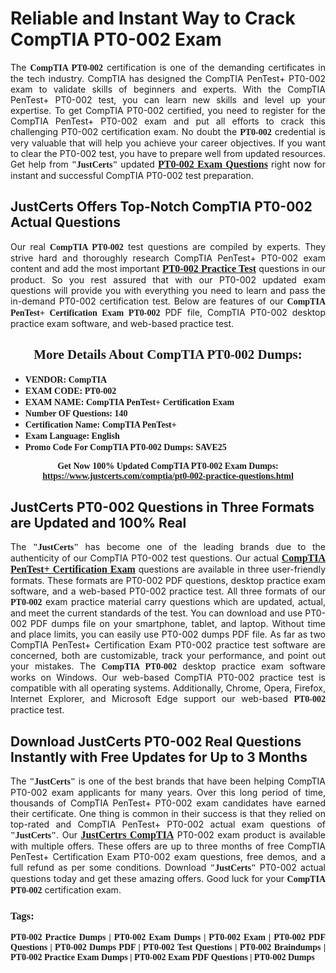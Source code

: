 <h1><strong>Reliable and Instant Way to Crack CompTIA PT0-002 Exam</strong></h1>

<p style="text-align: justify;">The <span style="font-family:Georgia,serif;"><strong>CompTIA PT0-002</strong></span> certification is one of the demanding certificates in the tech industry. CompTIA has designed the CompTIA PenTest+ PT0-002 exam to validate skills of beginners and experts. With the CompTIA PenTest+ PT0-002 test, you can learn new skills and level up your expertise. To get CompTIA PT0-002 certified, you need to register for the CompTIA PenTest+ PT0-002 exam and put all efforts to crack this challenging PT0-002 certification exam. No doubt the <span style="font-family:Georgia,serif;"><strong> PT0-002</strong></span> credential is very valuable that will help you achieve your career objectives. If you want to clear the PT0-002 test, you have to prepare well from updated resources. Get help from <span style="font-size:14px;"><span style="font-family:Georgia,serif;"><strong>"JustCerts"</strong></span></span> updated <a href="https://www.justcerts.com/comptia/pt0-002-practice-questions.html"><span style="font-size:16px;"><span style="font-family:Georgia,serif;"><strong>PT0-002 Exam Questions</strong></span></span></a> right now for instant and successful CompTIA PT0-002 test preparation.</p>

<h2><strong>JustCerts Offers Top-Notch CompTIA PT0-002 Actual Questions </strong></h2>

<p style="text-align: justify;">Our real <span style="font-family:Georgia,serif;"><strong>CompTIA PT0-002</strong></span> test questions are compiled by experts. They strive hard and thoroughly research CompTIA PenTest+ PT0-002 exam content and add the most important <a href="https://www.justcerts.com/comptia/pt0-002-practice-questions.html"><span style="font-size:16px;"><span style="font-family:Georgia,serif;"><strong>PT0-002 Practice Test</strong></span></span></a> questions in our product. So you rest assured that with our PT0-002 updated exam questions will provide you with everything you need to learn and pass the in-demand PT0-002 certification test. Below are features of our <span style="font-family:Georgia,serif;"><strong>CompTIA PenTest+ Certification Exam PT0-002</strong></span> PDF file, CompTIA PT0-002 desktop practice exam software, and web-based practice test.</p>

<h2 style="text-align: center;"><strong><span style="font-family:Georgia,serif;">More Details About CompTIA PT0-002 Dumps:</span></strong></h2>

<ul>
	<li style="text-align: justify;"><span style="font-size:14px;"><span style="font-family:Georgia,serif;"><strong>VENDOR: CompTIA</strong></span></span></li>
	<li style="text-align: justify;"><span style="font-size:14px;"><span style="font-family:Georgia,serif;"><strong>EXAM CODE: PT0-002</strong></span></span></li>
	<li style="text-align: justify;"><span style="font-size:14px;"><span style="font-family:Georgia,serif;"><strong>EXAM NAME: CompTIA PenTest+ Certification Exam</strong></span></span></li>
	<li style="text-align: justify;"><span style="font-size:14px;"><span style="font-family:Georgia,serif;"><strong>Number OF Questions: 140</strong></span></span></li>
	<li style="text-align: justify;"><span style="font-size:14px;"><span style="font-family:Georgia,serif;"><strong>Certification Name: CompTIA PenTest+</strong></span></span></li>
	<li style="text-align: justify;"><span style="font-size:14px;"><span style="font-family:Georgia,serif;"><strong>Exam Language: English</strong></span></span></li>
	<li style="text-align: justify;"><span style="font-size:14px;"><span style="font-family:Georgia,serif;"><strong>Promo Code For CompTIA PT0-002 Dumps: SAVE25</strong></span></span></li>
</ul>

<p style="text-align: center;"><strong><span style="font-family:Georgia,serif;"><span style="font-size:14px;">Get Now 100% Updated CompTIA PT0-002 Exam Dumps:</span> <a href="https://www.justcerts.com/comptia/pt0-002-practice-questions.html">https://www.justcerts.com/comptia/pt0-002-practice-questions.html</a></span></strong></p>

<h2><strong>JustCerts PT0-002 Questions in Three Formats are Updated and 100% Real</strong></h2>

<p style="text-align: justify;">The <span style="font-size:14px;"><span style="font-family:Georgia,serif;"><strong>"JustCerts"</strong></span></span> has become one of the leading brands due to the authenticity of our CompTIA PT0-002 test questions. Our actual <a href="https://www.justcerts.com/comptia/comptia-pentest-certification-exams.html"><span style="font-size:16px;"><span style="font-family:Georgia,serif;"><strong>CompTIA PenTest+ Certification Exam</strong></span></span></a> questions are available in three user-friendly formats. These formats are PT0-002 PDF questions, desktop practice exam software, and a web-based PT0-002 practice test. All three formats of our <strong><span style="font-family:Georgia,serif;"> PT0-002</span></strong> exam practice material carry questions which are updated, actual, and meet the current standards of the test. You can download and use PT0-002 PDF dumps file on your smartphone, tablet, and laptop. Without time and place limits, you can easily use PT0-002 dumps PDF file. As far as two CompTIA PenTest+ Certification Exam PT0-002 practice test software are concerned, both are customizable, track your performance, and point out your mistakes. The <span style="font-family:Georgia,serif;"><strong>CompTIA PT0-002</strong></span> desktop practice exam software works on Windows. Our web-based CompTIA PT0-002 practice test is compatible with all operating systems. Additionally, Chrome, Opera, Firefox, Internet Explorer, and Microsoft Edge support our web-based <span style="font-family:Georgia,serif;"><strong>PT0-002 </strong></span> practice test.</p>

<h2><strong>Download JustCerts PT0-002 Real Questions Instantly with Free Updates for Up to 3 Months</strong></h2>

<p style="text-align: justify;">The <span style="font-family:Georgia,serif;"><span style="font-size:14px;"><strong>"JustCerts"</strong></span></span> is one of the best brands that have been helping CompTIA PT0-002 exam applicants for many years. Over this long period of time, thousands of CompTIA PenTest+ PT0-002 exam candidates have earned their certificate. One thing is common in their success is that they relied on top-rated and CompTIA PenTest+ PT0-002 actual exam questions of <span style="font-family:Georgia,serif;"><span style="font-size:14px;"><strong>"JustCerts"</strong></span></span>. Our <a href="https://www.justcerts.com/comptia-certification-exams.html"><span style="font-size:16px;"><span style="font-family:Georgia,serif;"><strong>JustCertrs CompTIA</strong></span></span></a> PT0-002 exam product is available with multiple offers. These offers are up to three months of free CompTIA PenTest+ Certification Exam PT0-002 exam questions, free demos, and a full refund as per some conditions. Download <span style="font-family:Georgia,serif;"><span style="font-size:14px;"><strong>"JustCerts"</strong></span></span> PT0-002 actual questions today and get these amazing offers. Good luck for your <span style="font-family:Georgia,serif;"><strong>CompTIA PT0-002</strong></span> certification exam.</p>

<h3 style="text-align: justify;"><span style="font-family:Georgia,serif;"><strong>Tags:</strong></span></h3>

<p style="text-align: justify;"><span style="font-family:Georgia,serif;"><strong>PT0-002 Practice Dumps | PT0-002 Exam Dumps | PT0-002 Exam | PT0-002 PDF Questions | PT0-002 Dumps PDF | PT0-002 Test Questions | PT0-002 Braindumps | PT0-002 Practice Exam Dumps | PT0-002 Exam PDF Questions | PT0-002 Dumps</strong></span></p>
